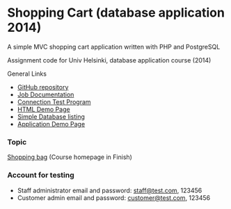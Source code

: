 Shopping Cart (database application 2014)
=========================================

A simple MVC shopping cart application written with PHP and PostgreSQL

Assignment code for Univ Helsinki, database application course (2014)

General Links

* [GitHub repository](https://github.com/kissghosts/shopping-cart)
* [Job Documentation](https://github.com/kissghosts/shopping-cart/blob/master/doc/Documentation.pdf?raw=true)
* [Connection Test Program](http://yfliu.users.cs.helsinki.fi/database-app/connectiontest.php)
* [HTML Demo Page](http://yfliu.users.cs.helsinki.fi/database-app/html-demo/index.html)
* [Simple Database listing](http://yfliu.users.cs.helsinki.fi/database-app/listtest.php)
* [Application Demo Page](http://yfliu.users.cs.helsinki.fi/database-app/index.php)

### Topic

[Shopping bag](http://advancedkittenry.github.io/suunnittelu_ja_tyoymparisto/aiheet/Ostoskassi.html) (Course homepage in Finish)

### Account for testing
* Staff administrator email and password:
    staff@test.com, 123456 
* Customer admin email and password:
    customer@test.com, 123456

